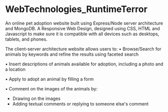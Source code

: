 # WebTechnologies_RuntimeTerror

An online pet adoption website built using Express/Node server architecture and MongoDB. A Responsive Web Design, designed using CSS, HTML and Javascript to make sure it is compatible with all devices such as desktops, tablets, and phones.

The client-server architecture website allows users to:
• Browse/Search for animals by keywords and refine the results using faceted search

• Insert descriptions of animals available for adoption, including a photo and a location

• Apply to adopt an animal by filling a form

• Comment on the images of the animals by: 
  - Drawing on the images
  - Adding textual comments or replying to someone else's comment
